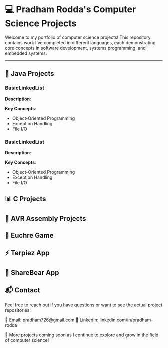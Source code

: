 # 💻 Pradham Rodda's Computer Science Projects

Welcome to my portfolio of computer science projects! This repository contains work I’ve completed in different languages, each demonstrating core concepts in software development, systems programming, and embedded systems. 

---

## 📂 Java Projects

### BasicLinkedList
**Description**:  

**Key Concepts**:  
- Object-Oriented Programming  
- Exception Handling  
- File I/O

### BasicLinkedList
**Description**:  

**Key Concepts**:  
- Object-Oriented Programming  
- Exception Handling  
- File I/O
  
## 📊 C Projects
## 🧠 AVR Assembly Projects
## 🔌 Euchre Game
## ⚡ Terpiez App
## 🔧 ShareBear App

## 📬 Contact
Feel free to reach out if you have questions or want to see the actual project repositories:

📧 Email: pradham726@gmail.com
💼 LinkedIn: linkedin.com/in/pradham-rodda

🚧 More projects coming soon as I continue to explore and grow in the field of computer science!
